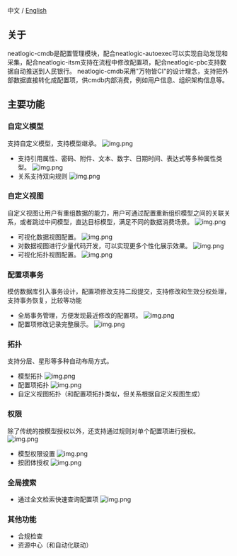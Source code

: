 中文 / [English](README.en.md)

## 关于

neatlogic-cmdb是配置管理模块，配合neatlogic-autoexec可以实现自动发现和采集，配合neatlogic-itsm支持在流程中修改配置项，配合neatlogic-pbc支持数据自动推送到人民银行。
neatlogic-cmdb采用"万物皆CI"的设计理念，支持把外部数据直接转化成配置项，供cmdb内部消费，例如用户信息、组织架构信息等。

## 主要功能

### 自定义模型

支持自定义模型，支持模型继承。
![img.png](README_IMAGES/img.png)

- 支持引用属性、密码、附件、文本、数字、日期时间、表达式等多种属性类型。
  ![img.png](README_IMAGES/img3.png)
- 关系支持双向规则
  ![img.png](README_IMAGES/img2.png)

### 自定义视图

自定义视图让用户有重组数据的能力，用户可通过配置重新组织模型之间的关联关系，或者跳过中间模型，直达目标模型，满足不同的数据消费场景。
![img.png](README_IMAGES/img4.png)

- 可视化数据视图配置。
  ![img.png](README_IMAGES/img5.png)
- 对数据视图进行少量代码开发，可以实现更多个性化展示效果。
  ![img.png](README_IMAGES/img7.png)
- 可视化拓扑视图配置。
  ![img.png](README_IMAGES/img6.png)

### 配置项事务

模仿数据库引入事务设计，配置项修改支持二段提交，支持修改和生效分权处理，支持事务恢复，比较等功能

- 全局事务管理，方便发现最近修改的配置项。
  ![img.png](README_IMAGES/img8.png)
- 配置项修改记录完整展示。
  ![img.png](README_IMAGES/img9.png)

### 拓扑

支持分层、星形等多种自动布局方式。

- 模型拓扑
  ![img.png](README_IMAGES/img10.png)
- 配置项拓扑
  ![img.png](README_IMAGES/img11.png)
- 自定义视图拓扑（和配置项拓扑类似，但关系根据自定义视图生成）

### 权限

除了传统的按模型授权以外，还支持通过规则对单个配置项进行授权。
![img.png](README_IMAGES/img12.png)

- 模型权限设置
  ![img.png](README_IMAGES/img13.png)
- 按团体授权
  ![img.png](README_IMAGES/img14.png)

### 全局搜索

- 通过全文检索快速查询配置项
  ![img.png](README_IMAGES/img15.png)

### 其他功能

- 合规检查
- 资源中心（和自动化联动）

